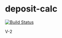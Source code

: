 # deposit-calc

[![Build Status](https://travis-ci.org/teamdreamrus/deposit-calc.svg?branch=master)](https://travis-ci.org/teamdreamrus/deposit-calc)

V-2
